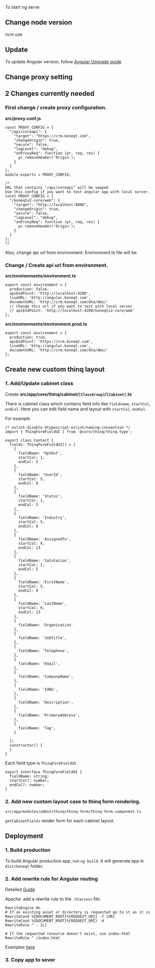 To start
ng serve


## Change node version
nvm use <number of node server you want to use>


## Update

To update Angular version, follow [Angular Upgrade guide](https://update.angular.io/)

## Change proxy setting
## 2 Changes currently needed
### First change / create proxy configuration.

**src/proxy.conf.js**
```
const PROXY_CONFIG = {
  "/api/coreapi": {
    "target": "https://crm.koneqt.com",
    "changeOrigin": true,
    "secure": false,
    "logLevel": "debug",
    "onProxyReq": function (pr, req, res) {
      pr.removeHeader('Origin');
    }
  }
};
module.exports = PROXY_CONFIG;

/*
URL that contains "/api/coreapi" will be swaped
Use this config if you want to test angular app with local server.
const PROXY_CONFIG = {
  "/koneqtv2-core/web": {
    "target": "http://localhost:8080",
    "changeOrigin": true,
    "secure": false,
    "logLevel": "debug",
    "onProxyReq": function (pr, req, res) {
      pr.removeHeader('Origin');
    }
  }
};
*/
```


Also, change api url from environment.
Environment.ts file will be
### Change / Create api url from environment.

**src/environments/environment.ts**
```
export const environment = {
  production: false,
  apiEndPoint: 'http://localhost:4200',
  liveURL: 'http://angular.koneqt.com',
  documentURL: 'http://crm.koneqt.com/dta/dms/'
  // Change this url if you want to test with local server
  // apiEndPoint: 'http://localhost:4200/koneqtv2-core/web'
};
```

**src/environments/environment.prod.ts**
```
export const environment = {
  production: true,
  apiEndPoint: 'https://crm.koneqt.com',
  liveURL: 'http://angular.koneqt.com',
  documentURL: 'http://crm.koneqt.com/dta/dms/'
};
```


## Create new custom thinq layout

### 1. Add/Update cabinet class

Create
**src/app/core/thinq/cabinet/`[ClassGroup]`/`[Cabinet]`.ts**

There is cabinet class which contains field info like `fieldname`, `startCol`, `endCol`.
Here you can edit field name and layout with `startCol`, `endCol`.

For example
```
/* eslint-disable @typescript-eslint/naming-convention */
import { ThinqFormFieldUI } from '@core/thinq/thinq.type';

export class Contact {
  fields: ThinqFormFieldUI[] = [
    {
      fieldName: 'OptOut',
      startCol: 1,
      endCol: 5
    },
    {
      fieldName: 'UserId',
      startCol: 5,
      endCol: 9
    },
    {
      fieldName: 'Status',
      startCol: 1,
      endCol: 5
    },
    {
      fieldName: 'Industry',
      startCol: 5,
      endCol: 9
    },
    {
      fieldName: 'AssignedTo',
      startCol: 9,
      endCol: 13
    },
    {
      fieldName: 'Salutation',
      startCol: 1,
      endCol: 5
    },
    {
      fieldName: 'FirstName',
      startCol: 5,
      endCol: 9
    },
    {
      fieldName: 'LastName',
      startCol: 9,
      endCol: 13
    },
    {
      fieldName: 'Organisation'
    },
    {
      fieldName: 'JobTitle',
    },
    {
      fieldName: 'Telephone',
    },
    {
      fieldName: 'Email',
    },
    {
      fieldName: 'CompanyName',
    },
    {
      fieldName: 'IdNo',
    },
    {
      fieldName: 'Description',
    },
    {
      fieldName: 'PrimaryAddress',
    },
    {
      fieldName: 'Tag',
    }

  ];
  constructor() {
  }
}
```

Each field type is `ThinqFormFieldUI`
```
export interface ThinqFormFieldUI {
  fieldName: string;
  startCol?: number;
  endCol?: number;
}
```

### 2. Add new custom layout case to thinq form rendering.

`src/app/modules/admin/thinq/thinq-form/thinq-form.component.ts`

`getCabinetFields` render form for each cabinet layout.

## Deployment

### 1. Build production

To build Angular production app, run `ng build`.
It will generate app in `dist/koneqt` folder.

### 2. Add rewrite rule for Angular routing

Detailed [Guide](https://angular.io/guide/deployment#routed-apps-must-fallback-to-indexhtml)

Apache: add a rewrite rule to the `.htaccess` file.

```
RewriteEngine On
# If an existing asset or directory is requested go to it as it is
RewriteCond %{DOCUMENT_ROOT}%{REQUEST_URI} -f [OR]
RewriteCond %{DOCUMENT_ROOT}%{REQUEST_URI} -d
RewriteRule ^ - [L]

# If the requested resource doesn't exist, use index.html
RewriteRule ^ /index.html
```

Examples [here](https://angular.io/guide/deployment#fallback-configuration-examples)

### 3. Copy app to sever
